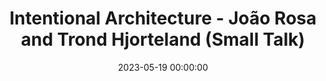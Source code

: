 ---
title: 'Intentional Architecture - João Rosa and Trond Hjorteland (Small Talk)'
description: >
 Small Talk is a series of live-stream interactive events with our experts.
 <br /><br />
 This time we talk with João Rosa and Trond Hjorteland, authors of the brand-new Intentional Architecture in-person Workshop.
 <br /><br />
 What is Small Talk? It's an informal 30-minute chat on the area of expertise of our trainers, where you'll have a chance to interact with them, ask questions and learn straight from the source.
 <br /><br />
 Small Talk is a chance to go behind the scenes of our experts' work and get a sneak peek of what their workshop will be about and, as usual, you’ll be able to join the conversation by asking questions from home.
 <br /><br />
 Always wanted to ask a trainer that burning question about what they do? Now you have a chance!
 <br /><br />
 With João Rosa and Trond Hjorteland, we’ll discuss why it's more and more important to put people at the centre of your organizations design, why traditional methods fail when it comes to creating unnecessary complexity, and how to make sure we can adapt to change in a smooth and efficient way.
 <br /><br />
 We'll also get an overview of how the in-person workshop will actually work and what we are gonna get out of it - our goal is always to provide some tools and ideas you can start implementing in your work from day one after the workshop.
conference: 'Avanscoperta'
type: 'small talk'
location: 'online'
website: https://www.avanscoperta.it/en/training/intentional-architecture-workshop/
videoYoutube: '8fP7_WDUZ2Q'
date: 2023-05-19 00:00:00
featured_image: '/images/speaking/2023-05-19-avanscoperta-small-talk-intentional-architecture.webp'
---
